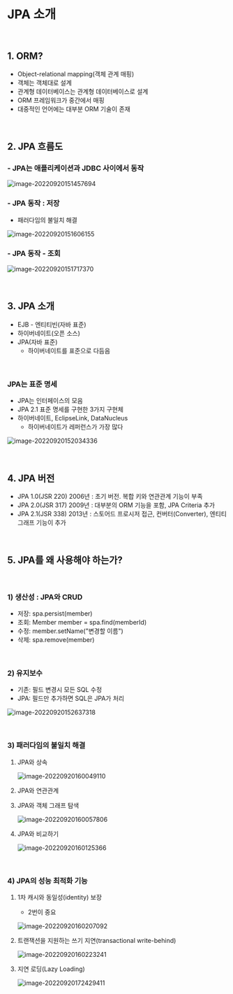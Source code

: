 # JPA 소개

​               

## 1. ORM?

* Object-relational mapping(객체 관계 매핑)
* 객체는 객체대로 설계
* 관계형 데이터베이스는 관계형 데이터베이스로 설계
* ORM 프레임워크가 중간에서 매핑
* 대중적인 언어에는 대부분 ORM 기술이 존재

​                

## 2. JPA 흐름도

### - JPA는 애플리케이션과 JDBC 사이에서 동작

![image-20220920151457694](jpa_intro.assets/image-20220920151457694.png)

### - JPA 동작 : 저장

* 패러다임의 불일치 해결

![image-20220920151606155](jpa_intro.assets/image-20220920151606155.png)

### - JPA 동작 - 조회

![image-20220920151717370](jpa_intro.assets/image-20220920151717370.png)

​               

## 3. JPA 소개

* EJB - 엔티티빈(자바 표준)
* 하이버네이트(오픈 소스)
* JPA(자바 표준)
  * 하이버네이트를 표준으로 다듬음

​               

### JPA는 표준 명세

* JPA는 인터페이스의 모음
* JPA 2.1 표준 명세를 구현한 3가지 구현체
* 하이버네이트, EclipseLink, DataNucleus
  * 하이버네이트가 레퍼런스가 가장 많다

![image-20220920152034336](jpa_intro.assets/image-20220920152034336.png)

​             

## 4. JPA 버전

* JPA 1.0(JSR 220) 2006년 : 초기 버전. 복합 키와 연관관계 기능이 부족
* JPA 2.0(JSR 317) 2009년 : 대부분의 ORM 기능을 포함, JPA Criteria 추가
* JPA 2.1(JSR 338) 2013년 : 스토어드 프로시저 접근, 컨버터(Converter), 엔티티 그래프 기능이 추가

​                

## 5. JPA를 왜 사용해야 하는가?

​                   

### 1) 생산성 : JPA와 CRUD

* 저장: spa.persist(member)
* 조회: Member member = spa.find(memberId)
* 수정: member.setName("변경할 이름")
* 삭제: spa.remove(member)

​                  

### 2) 유지보수

* 기존: 필드 변경시 모든 SQL 수정
* JPA: 필드만 추가하면 SQL은 JPA가 처리

![image-20220920152637318](jpa_intro.assets/image-20220920152637318.png)

​                   

### 3) 패러다임의 불일치 해결

1. JPA와 상속

   ![image-20220920160049110](jpa_intro.assets/image-20220920160049110.png)

2. JPA와 연관관계

3. JPA와 객체 그래프 탐색

   ![image-20220920160057806](jpa_intro.assets/image-20220920160057806.png)

4. JPA와 비교하기

   ![image-20220920160125366](jpa_intro.assets/image-20220920160125366.png)

​               

### 4) JPA의 성능 최적화 기능

1. 1차 캐시와 동일성(identity) 보장

   * 2번이 중요

   ![image-20220920160207092](jpa_intro.assets/image-20220920160207092.png)

2. 트랜잭션을 지원하는 쓰기 지연(transactional write-behind)

   ![image-20220920160223241](jpa_intro.assets/image-20220920160223241.png)

3. 지연 로딩(Lazy Loading)

   ![image-20220920172429411](jpa_intro.assets/image-20220920172429411.png)